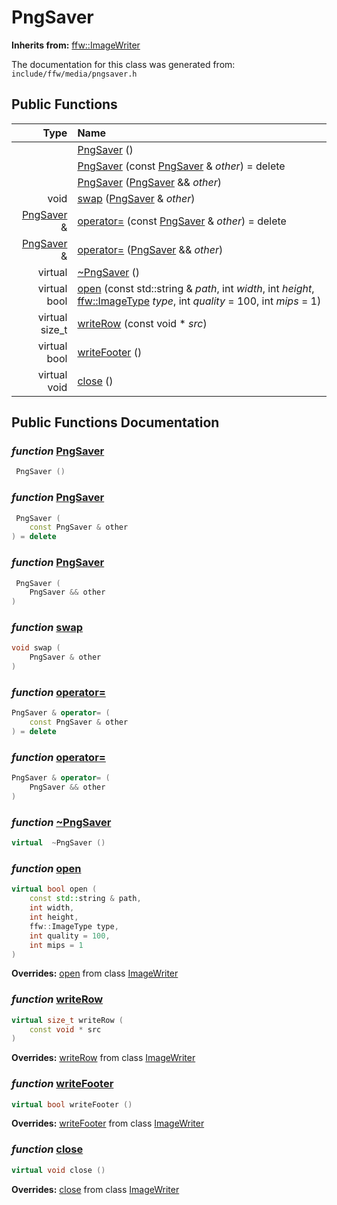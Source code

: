 PngSaver
===================================


**Inherits from:** [ffw::ImageWriter](ffw_ImageWriter.html)

The documentation for this class was generated from: `include/ffw/media/pngsaver.h`



## Public Functions

| Type | Name |
| -------: | :------- |
|   | [PngSaver](#731e57ad) ()  |
|   | [PngSaver](#9e4756ba) (const [PngSaver](ffw_PngSaver.html) & _other_) = delete  |
|   | [PngSaver](#8853d76b) ([PngSaver](ffw_PngSaver.html) && _other_)  |
|  void | [swap](#3c354715) ([PngSaver](ffw_PngSaver.html) & _other_)  |
|  [PngSaver](ffw_PngSaver.html) & | [operator=](#2fc893f6) (const [PngSaver](ffw_PngSaver.html) & _other_) = delete  |
|  [PngSaver](ffw_PngSaver.html) & | [operator=](#c6368efd) ([PngSaver](ffw_PngSaver.html) && _other_)  |
|  virtual  | [~PngSaver](#61324658) ()  |
|  virtual bool | [open](#7bd6eed8) (const std::string & _path_, int _width_, int _height_, [ffw::ImageType](ffw.html#fa711f90) _type_, int _quality_ = 100, int _mips_ = 1)  |
|  virtual size_t | [writeRow](#30f9a5a5) (const void * _src_)  |
|  virtual bool | [writeFooter](#43cf6063) ()  |
|  virtual void | [close](#84c6ad7e) ()  |


## Public Functions Documentation

### _function_ <a id="731e57ad" href="#731e57ad">PngSaver</a>

```cpp
 PngSaver () 
```



### _function_ <a id="9e4756ba" href="#9e4756ba">PngSaver</a>

```cpp
 PngSaver (
    const PngSaver & other
) = delete 
```



### _function_ <a id="8853d76b" href="#8853d76b">PngSaver</a>

```cpp
 PngSaver (
    PngSaver && other
) 
```



### _function_ <a id="3c354715" href="#3c354715">swap</a>

```cpp
void swap (
    PngSaver & other
) 
```



### _function_ <a id="2fc893f6" href="#2fc893f6">operator=</a>

```cpp
PngSaver & operator= (
    const PngSaver & other
) = delete 
```



### _function_ <a id="c6368efd" href="#c6368efd">operator=</a>

```cpp
PngSaver & operator= (
    PngSaver && other
) 
```



### _function_ <a id="61324658" href="#61324658">~PngSaver</a>

```cpp
virtual  ~PngSaver () 
```



### _function_ <a id="7bd6eed8" href="#7bd6eed8">open</a>

```cpp
virtual bool open (
    const std::string & path,
    int width,
    int height,
    ffw::ImageType type,
    int quality = 100,
    int mips = 1
) 
```



**Overrides:** [open](/doxygen/ffw_ImageWriter.md#9a8ff2c9) from class [ImageWriter](/doxygen/ffw_ImageWriter.md)

### _function_ <a id="30f9a5a5" href="#30f9a5a5">writeRow</a>

```cpp
virtual size_t writeRow (
    const void * src
) 
```



**Overrides:** [writeRow](/doxygen/ffw_ImageWriter.md#fb673e42) from class [ImageWriter](/doxygen/ffw_ImageWriter.md)

### _function_ <a id="43cf6063" href="#43cf6063">writeFooter</a>

```cpp
virtual bool writeFooter () 
```



**Overrides:** [writeFooter](/doxygen/ffw_ImageWriter.md#5377830a) from class [ImageWriter](/doxygen/ffw_ImageWriter.md)

### _function_ <a id="84c6ad7e" href="#84c6ad7e">close</a>

```cpp
virtual void close () 
```



**Overrides:** [close](/doxygen/ffw_ImageWriter.md#03dcc1a2) from class [ImageWriter](/doxygen/ffw_ImageWriter.md)



